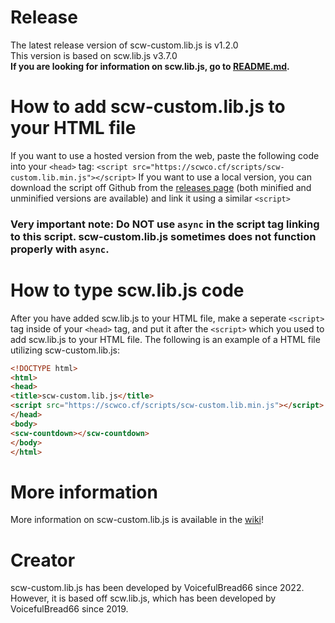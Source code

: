 # Release
The latest release version of scw-custom.lib.js is v1.2.0<br>
This version is based on scw.lib.js v3.7.0<br>
**If you are looking for information on scw.lib.js, go to [README.md](README.md).**
# How to add scw-custom.lib.js to your HTML file
If you want to use a hosted version from the web, paste the following code into your ```<head>``` tag:
```<script src="https://scwco.cf/scripts/scw-custom.lib.min.js"></script>```
If you want to use a local version, you can download the script off Github from the [releases page](releases) (both minified and unminified versions are available) and link it using a similar ```<script>```
### Very important note: Do NOT use ```async``` in the script tag linking to this script. scw-custom.lib.js sometimes does not function properly with ```async```.
# How to type scw.lib.js code
After you have added scw.lib.js to your HTML file, make a seperate ```<script>``` tag inside of your ```<head>``` tag, and put it after the ```<script>``` which you used to add scw.lib.js to your HTML file.
The following is an example of a HTML file utilizing scw-custom.lib.js:
```html
<!DOCTYPE html>
<html>
<head>
<title>scw-custom.lib.js</title>
<script src="https://scwco.cf/scripts/scw-custom.lib.min.js"></script>
</head>
<body>
<scw-countdown></scw-countdown>
</body>
</html>
```
# More information
More information on scw-custom.lib.js is available in the [wiki](../../wiki)!
# Creator
scw-custom.lib.js has been developed by VoicefulBread66 since 2022.<br>
However, it is based off scw.lib.js, which has been developed by VoicefulBread66 since 2019.
